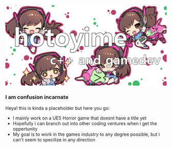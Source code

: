 <picture>
  <source media="(prefers-color-scheme: dark)" srcset="https://raw.githubusercontent.com/hotoyime/hotoyime/main/Banner%20dark%20mode.png">
  <source media="(prefers-color-scheme: light)" srcset="https://raw.githubusercontent.com/hotoyime/hotoyime/main/Banner%20light%20mode.png">
  <img alt="Shows profile banner that is just a placeholder." src="https://raw.githubusercontent.com/hotoyime/hotoyime/main/Banner%20dark%20mode.png">
</picture>


### I am confusion incarnate

Heya! this is kinda a placeholder but here you go:
- I mainly work on a UE5 Horror game that doesnt have a title yet
- Hopefully i can branch out into other coding ventures when i get the oppertunity
- My goal is to work in the games industry to any degree possible, but i can't seem to specilize in any direction


<!--
**hotoyime/hotoyime** is a ✨ _special_ ✨ repository because its `README.md` (this file) appears on your GitHub profile.

Here are some ideas to get you started:

- 🔭 I’m currently working on ...
- 🌱 I’m currently learning ...
- 👯 I’m looking to collaborate on ...
- 🤔 I’m looking for help with ...
- 💬 Ask me about ...
- 📫 How to reach me: ...
- 😄 Pronouns: ...
- ⚡ Fun fact: ...
-->
